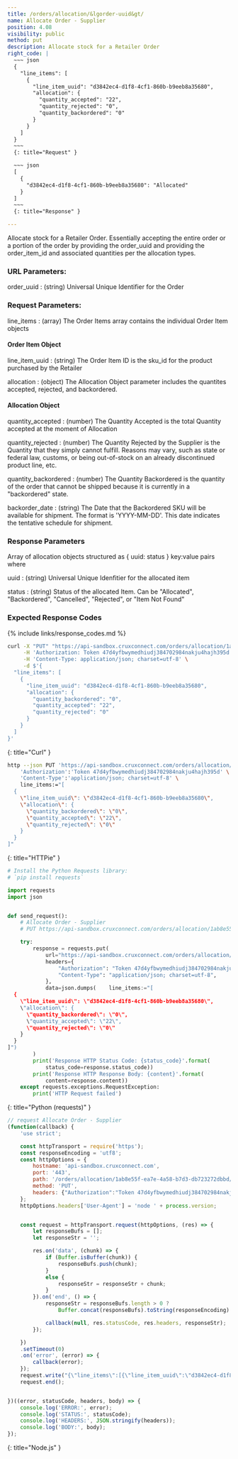 ```yaml
---
title: /orders/allocation/&lgorder-uuid&gt/
name: Allocate Order - Supplier
position: 4.08
visibility: public
method: put
description: Allocate stock for a Retailer Order
right_code: |
  ~~~ json
  {
    "line_items": [
      {
        "line_item_uuid": "d3842ec4-d1f8-4cf1-860b-b9eeb8a35680",
        "allocation": {
          "quantity_accepted": "22",
          "quantity_rejected": "0",
          "quantity_backordered": "0"
        }
      }
    ]
  }
  ~~~
  {: title="Request" }

  ~~~ json
  [
    {
      "d3842ec4-d1f8-4cf1-860b-b9eeb8a35680": "Allocated"
    }
  ]
  ~~~
  {: title="Response" }

---
```

Allocate stock for a Retailer Order. Essentially accepting the entire order or a portion of the order by providing the order_uuid and providing the order_item_id and associated quantities per the allocation types.

### URL Parameters:

order_uuid
: (string) Universal Unique Identifier for the Order

### Request Parameters:

line_items
: (array) The Order Items array contains the individual Order Item objects

#### Order Item Object

line_item_uuid
: (string) The Order Item ID is the sku_id for the product purchased by the Retailer

allocation
: (object) The Allocation Object parameter includes the quantites accepted, rejected, and backordered.

#### Allocation Object

quantity_accepted
: (number) The Quantity Accepted is the total Quantity accepted at the moment of Allocation

quantity_rejected
: (number) The Quantity Rejected by the Supplier is the Quantity that they simply cannot fulfill. Reasons may vary, such as state or federal law, customs, or being out-of-stock on an already discontinued product line, etc.

quantity_backordered
: (number) The Quantity Backordered is the quantity of the order that cannot be shipped because it is currently in a "backordered" state.

backorder_date
: (string) The Date that the Backordered SKU will be available for shipment. The format is 'YYYY-MM-DD'. This date indicates the tentative schedule for shipment.

### Response Parameters

Array of allocation objects structured as { uuid: status } key:value pairs where

uuid
: (string) Universal Unique Idenfitier for the allocated item

status
: (string) Status of the allocated Item.  Can be "Allocated", "Backordered", "Cancelled", "Rejected", or "Item Not Found"

### Expected Response Codes

{% include links/response_codes.md %}


~~~ bash
curl -X "PUT" "https://api-sandbox.cruxconnect.com/orders/allocation/1ab8e55f-ea7e-4a58-b7d3-db723272dbbd/" \
     -H 'Authorization: Token 47d4yfbwymedhiudj384702984nakju4hajh395d' \
     -H 'Content-Type: application/json; charset=utf-8' \
     -d $'{
  "line_items": [
    {
      "line_item_uuid": "d3842ec4-d1f8-4cf1-860b-b9eeb8a35680",
      "allocation": {
        "quantity_backordered": "0",
        "quantity_accepted": "22",
        "quantity_rejected": "0"
      }
    }
  ]
}'

~~~
{: title="Curl" }

~~~ bash
http --json PUT 'https://api-sandbox.cruxconnect.com/orders/allocation/1ab8e55f-ea7e-4a58-b7d3-db723272dbbd/' \
    'Authorization':'Token 47d4yfbwymedhiudj384702984nakju4hajh395d' \
    'Content-Type':'application/json; charset=utf-8' \
    line_items:="[
  {
    \"line_item_uuid\": \"d3842ec4-d1f8-4cf1-860b-b9eeb8a35680\",
    \"allocation\": {
      \"quantity_backordered\": \"0\",
      \"quantity_accepted\": \"22\",
      \"quantity_rejected\": \"0\"
    }
  }
]"

~~~
{: title="HTTPie" }

~~~ python
# Install the Python Requests library:
# `pip install requests`

import requests
import json


def send_request():
    # Allocate Order - Supplier
    # PUT https://api-sandbox.cruxconnect.com/orders/allocation/1ab8e55f-ea7e-4a58-b7d3-db723272dbbd/

    try:
        response = requests.put(
            url="https://api-sandbox.cruxconnect.com/orders/allocation/1ab8e55f-ea7e-4a58-b7d3-db723272dbbd/",
            headers={
                "Authorization": "Token 47d4yfbwymedhiudj384702984nakju4hajh395d",
                "Content-Type": "application/json; charset=utf-8",
            },
            data=json.dumps(    line_items:="[
  {
    \"line_item_uuid\": \"d3842ec4-d1f8-4cf1-860b-b9eeb8a35680\",
    \"allocation\": {
      \"quantity_backordered\": \"0\",
      \"quantity_accepted\": \"22\",
      \"quantity_rejected\": \"0\"
    }
  }
]")
        )
        print('Response HTTP Status Code: {status_code}'.format(
            status_code=response.status_code))
        print('Response HTTP Response Body: {content}'.format(
            content=response.content))
    except requests.exceptions.RequestException:
        print('HTTP Request failed')

~~~
{: title="Python (requests)" }

~~~ javascript
// request Allocate Order - Supplier
(function(callback) {
    'use strict';

    const httpTransport = require('https');
    const responseEncoding = 'utf8';
    const httpOptions = {
        hostname: 'api-sandbox.cruxconnect.com',
        port: '443',
        path: '/orders/allocation/1ab8e55f-ea7e-4a58-b7d3-db723272dbbd/',
        method: 'PUT',
        headers: {"Authorization":"Token 47d4yfbwymedhiudj384702984nakju4hajh395d","Content-Type":"application/json; charset=utf-8"}
    };
    httpOptions.headers['User-Agent'] = 'node ' + process.version;


    const request = httpTransport.request(httpOptions, (res) => {
        let responseBufs = [];
        let responseStr = '';

        res.on('data', (chunk) => {
            if (Buffer.isBuffer(chunk)) {
                responseBufs.push(chunk);
            }
            else {
                responseStr = responseStr + chunk;
            }
        }).on('end', () => {
            responseStr = responseBufs.length > 0 ?
                Buffer.concat(responseBufs).toString(responseEncoding) : responseStr;

            callback(null, res.statusCode, res.headers, responseStr);
        });

    })
    .setTimeout(0)
    .on('error', (error) => {
        callback(error);
    });
    request.write("{\"line_items\":[{\"line_item_uuid\":\"d3842ec4-d1f8-4cf1-860b-b9eeb8a35680\",\"allocation\":{\"quantity_accepted\":\"22\",\"quantity_rejected\":\"0\",\"quantity_backordered\":\"0\"}}]}")
    request.end();


})((error, statusCode, headers, body) => {
    console.log('ERROR:', error);
    console.log('STATUS:', statusCode);
    console.log('HEADERS:', JSON.stringify(headers));
    console.log('BODY:', body);
});

~~~
{: title="Node.js" }
